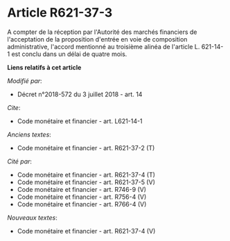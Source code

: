 # Article R621-37-3

A compter de la réception par l'Autorité des marchés financiers de l'acceptation de la proposition d'entrée en voie de
composition administrative, l'accord mentionné au troisième alinéa de l'article L. 621-14-1 est conclu dans un délai de
quatre mois.

**Liens relatifs à cet article**

_Modifié par_:

  - Décret n°2018-572 du 3 juillet 2018 - art. 14

_Cite_:

  - Code monétaire et financier - art. L621-14-1

_Anciens textes_:

  - Code monétaire et financier - art. R621-37-2 (T)

_Cité par_:

  - Code monétaire et financier - art. R621-37-4 (T)
  - Code monétaire et financier - art. R621-37-5 (V)
  - Code monétaire et financier - art. R746-9 (V)
  - Code monétaire et financier - art. R756-4 (V)
  - Code monétaire et financier - art. R766-4 (V)

_Nouveaux textes_:

  - Code monétaire et financier - art. R621-37-4 (V)
